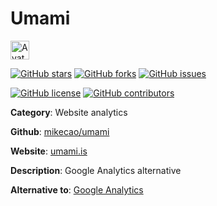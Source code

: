 
# Umami 

<a href="https://umami.is"><img src="https://icons.duckduckgo.com/ip3/umami.is.ico" alt="Avatar" width="30" height="30" /></a>

[![GitHub stars](https://img.shields.io/github/stars/mikecao/umami.svg?style=social&label=Star&maxAge=2592000)](https://GitHub.com/mikecao/umami/stargazers/) [![GitHub forks](https://img.shields.io/github/forks/mikecao/umami.svg?style=social&label=Fork&maxAge=2592000)](https://GitHub.com/mikecao/umami/network/) [![GitHub issues](https://img.shields.io/github/issues/mikecao/umami.svg)](https://GitHub.com/Nmikecao/umami/issues/)

[![GitHub license](https://img.shields.io/github/license/mikecao/umami.svg)](https://github.com/mikecao/umami/blob/master/LICENSE) [![GitHub contributors](https://img.shields.io/github/contributors/mikecao/umami.svg)](https://GitHub.com/mikecao/umami/graphs/contributors/) 

**Category**: Website analytics

**Github**: [mikecao/umami](https://github.com/mikecao/umami)

**Website**: [umami.is](https://umami.is)

**Description**:
Google Analytics alternative

**Alternative to**: [Google Analytics](https://analytics.google.com/)
